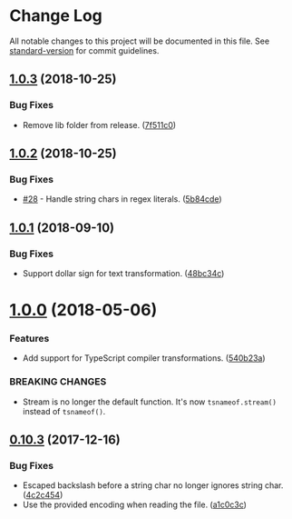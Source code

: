# Change Log

All notable changes to this project will be documented in this file. See [standard-version](https://github.com/conventional-changelog/standard-version) for commit guidelines.

<a name="1.0.3"></a>
## [1.0.3](https://github.com/dsherret/ts-nameof/compare/v1.0.2...v1.0.3) (2018-10-25)


### Bug Fixes

* Remove lib folder from release. ([7f511c0](https://github.com/dsherret/ts-nameof/commit/7f511c0))



<a name="1.0.2"></a>
## [1.0.2](https://github.com/dsherret/ts-nameof/compare/v1.0.1...v1.0.2) (2018-10-25)


### Bug Fixes

* [#28](https://github.com/dsherret/ts-nameof/issues/28) - Handle string chars in regex literals. ([5b84cde](https://github.com/dsherret/ts-nameof/commit/5b84cde))



<a name="1.0.1"></a>
## [1.0.1](https://github.com/dsherret/ts-nameof/compare/v1.0.0...v1.0.1) (2018-09-10)


### Bug Fixes

* Support dollar sign for text transformation. ([48bc34c](https://github.com/dsherret/ts-nameof/commit/48bc34c))



<a name="1.0.0"></a>
# [1.0.0](https://github.com/dsherret/ts-nameof/compare/v0.10.3...v1.0.0) (2018-05-06)


### Features

* Add support for TypeScript compiler transformations. ([540b23a](https://github.com/dsherret/ts-nameof/commit/540b23a))


### BREAKING CHANGES

* Stream is no longer the default function. It's now `tsnameof.stream()` instead of `tsnameof()`.



<a name="0.10.3"></a>
## [0.10.3](https://github.com/dsherret/ts-nameof/compare/0.10.1...0.10.3) (2017-12-16)


### Bug Fixes

* Escaped backslash before a string char no longer ignores string char. ([4c2c454](https://github.com/dsherret/ts-nameof/commit/4c2c454))
* Use the provided encoding when reading the file. ([a1c0c3c](https://github.com/dsherret/ts-nameof/commit/a1c0c3c))
